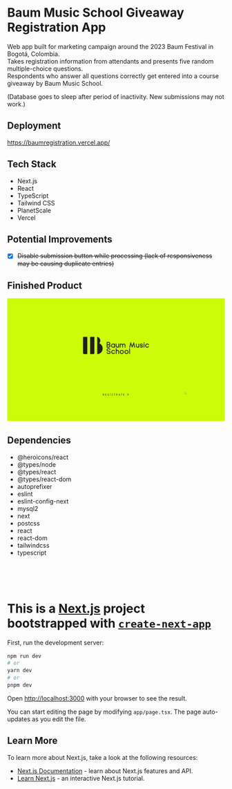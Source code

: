 # Baum Music School Giveaway Registration App

Web app built for marketing campaign around the 2023 Baum Festival in Bogotá, Colombia.  
Takes registration information from attendants and presents five random multiple-choice questions.  
Respondents who answer all questions correctly get entered into a course giveaway by Baum Music School.  

(Database goes to sleep after period of inactivity. New submissions may not work.)

## Deployment

https://baumregistration.vercel.app/

## Tech Stack

- Next.js
- React
- TypeScript
- Tailwind CSS
- PlanetScale
- Vercel

## Potential Improvements
- [x] ~~Disable submission button while processing (lack of responsiveness may be causing duplicate entries)~~


## Finished Product

![](https://github.com/keikaloustian/baum-registration/blob/main/docs/Baum%20Festival%20Registration.gif)

## Dependencies

- @heroicons/react
- @types/node
- @types/react
- @types/react-dom
- autoprefixer
- eslint
- eslint-config-next
- mysql2
- next
- postcss
- react
- react-dom
- tailwindcss
- typescript

<br>
<br>
<br>

# This is a [Next.js](https://nextjs.org/) project bootstrapped with [`create-next-app`](https://github.com/vercel/next.js/tree/canary/packages/create-next-app)

First, run the development server:

```bash
npm run dev
# or
yarn dev
# or
pnpm dev
```

Open [http://localhost:3000](http://localhost:3000) with your browser to see the result.

You can start editing the page by modifying `app/page.tsx`. The page auto-updates as you edit the file.

## Learn More

To learn more about Next.js, take a look at the following resources:

- [Next.js Documentation](https://nextjs.org/docs) - learn about Next.js features and API.
- [Learn Next.js](https://nextjs.org/learn) - an interactive Next.js tutorial.
